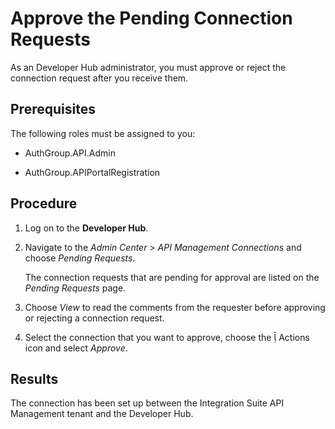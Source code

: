 <!-- loioe296f80ba08449b0b6d236c747f6d056 -->

<link rel="stylesheet" type="text/css" href="../../css/sap-icons.css"/>

# Approve the Pending Connection Requests

As an Developer Hub administrator, you must approve or reject the connection request after you receive them.



<a name="loioe296f80ba08449b0b6d236c747f6d056__prereq_n1r_4cy_f4b"/>

## Prerequisites

The following roles must be assigned to you:

-   AuthGroup.API.Admin

-   AuthGroup.APIPortalRegistration




<a name="loioe296f80ba08449b0b6d236c747f6d056__steps_p3n_2vh_k5b"/>

## Procedure

1.  Log on to the **Developer Hub**.

2.  Navigate to the *Admin Center* \> *API Management Connections* and choose *Pending Requests*.

    The connection requests that are pending for approval are listed on the *Pending Requests* page.

3.  Choose *View* to read the comments from the requester before approving or rejecting a connection request.

4.  Select the connection that you want to approve, choose the <span class="SAP-icons-V5"></span> Actions icon and select *Approve*.




<a name="loioe296f80ba08449b0b6d236c747f6d056__result_qyj_fys_f4b"/>

## Results

The connection has been set up between the Integration Suite API Management tenant and the Developer Hub.

